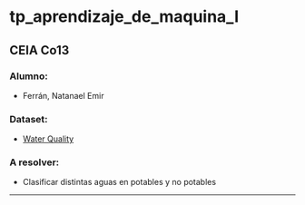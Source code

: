 # tp_aprendizaje_de_maquina_I
## CEIA Co13

### Alumno:
- Ferrán, Natanael Emir

### Dataset:
- [Water Quality](https://www.kaggle.com/datasets/adityakadiwal/water-potability/)

### A resolver:
- Clasificar distintas aguas en potables y no potables

***
